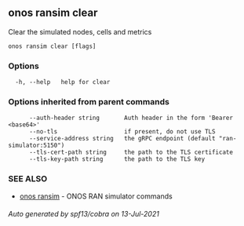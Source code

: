 ## onos ransim clear

Clear the simulated nodes, cells and metrics

```
onos ransim clear [flags]
```

### Options

```
  -h, --help   help for clear
```

### Options inherited from parent commands

```
      --auth-header string       Auth header in the form 'Bearer <base64>'
      --no-tls                   if present, do not use TLS
      --service-address string   the gRPC endpoint (default "ran-simulator:5150")
      --tls-cert-path string     the path to the TLS certificate
      --tls-key-path string      the path to the TLS key
```

### SEE ALSO

* [onos ransim](onos_ransim.md)	 - ONOS RAN simulator commands

###### Auto generated by spf13/cobra on 13-Jul-2021
